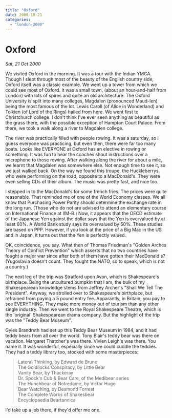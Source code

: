```yaml
---
title: "Oxford"
date: 2000-10-21
categories: 
  - "london-2000"
---
```


# Oxford

*Sat, 21 Oct 2000*

We visited Oxford in the morning. It was a tour with the Indian YMCA. Though I slept through most of the beauty of the English country side, Oxford itself was a classic example. We went up a tower from which we could see most of Oxford. It was a small town, (about an hour-and-half from London) with lots of spires and quite an old architecture. The Oxford University is split into many colleges, Magdalen (pronounced Maud-len) being the most famous of the lot. Lewis Caroll (of Alice in Wonderland) and Tolkien (of Lord of the Rings) hailed from here. We went first to Christchurch college. I don't think I've ever seen anything as beautiful as the grass there, with the possible exception of Hampton Court Palace. From there, we took a walk along a river to Magdalen college.

The river was practically filled with people rowing. It was a saturday, so I guess everyone was practicing, but even then, there were far too many boats. Looks like EVERYONE at Oxford has an elective in rowing or something. It was fun to hear the coaches shout instructions over a microphone to those rowing. After walking along the river for about a mile, we learnt that Magdalen was somewhere else. Not enough time to see it, so we just walked back. On the way we found this troupe, the Huckleberrys, who were performing on the road, opposite to a MacDonald's. They were even selling CDs of their album. The music was pretty fast, and nice too.

I stepped in to the MacDonald's for some french fries. The prices were quite reasonable. That reminded me of one of the World Economy classes. We all know that Purchasing Power Parity should determine the exchange rate in the long run. (Those who do not are advised to attend an elementary course on International Finance at IIM-B.) Now, it appears that the OECD estimate of the Japanese Yen against the dollar says that the Yen is overvalued by at least 60%. A World Bank study says its overvalued by 50%. These studies are based on PPP. However, if you look at the price of a Big Mac in the US and in Japan, it turns out that the Yen is perfectly valued.

OK, coincidence, you say. What then of Thomas Friedman's "Golden Arches Theory of Conflict Prevention" which asserts that no two countries have fought a major war since after both of them have gotten their MacDonald's? (Yugoslavia doesn't count. They fought the NATO, so to speak, which is not a country.)

The next leg of the trip was Stratford upon Avon, which is Shakespeare's birthplace. Being the uncultured bumpkin that I am, the bulk of my Shakespearean knowledge stems from Jeffrey Archer's "Shall We Tell The President". Anyway, we strolled over to Shakespeare's birthplace, but refrained from paying a 5 pound entry fee. Apparantly, in Britain, you pay to see EVERYTHING. They make more money out of tourism than any other single industry. Then we went to the Royal Shakespeare Theatre, which is the 'original' Shakespearean drama company. But the highlight of the trip was the "Teddy Bear Museum".

Gyles Brandreth had set up this Teddy Bear Museum in 1984, and it had teddy bears from all over the world. Tony Blair's teddy bear was there on vacation. Margaret Thatcher's was there. Vivien Leigh's was there. You name it. It was wonderful, especially since we could cuddle the teddies. They had a teddy library too, stocked with some masterpieces:

> Lateral Thinking, by Edward de Bruno  
> The Goldilocks Conspiracy, by Little Bear  
> Vanity Bear, by Thackeray  
> Dr. Spock's Cub & Bear Care, of the Medibear series  
> The Hunchbear of Notredame, by Victor Hugo  
> Bear Watching, by Desmond Forrest  
> The Complete Works of Shakesbear  
> Encyclopaedia Beartannica

I'd take up a job there, if they'd offer me one.